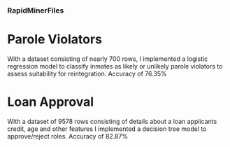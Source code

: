 ### RapidMinerFiles

# Parole Violators
With a dataset consisting of nearly 700 rows, I implemented a logistic regression model to classify inmates as likely or unlikely parole violators to assess suitability for reintegration.
Accuracy of 76.35%

# Loan Approval
With a dataset of 9578 rows consisting of details about a loan applicants credit, age and other features I implemented a decision tree model to approve/reject roles.
Accuracy of 82.87%
